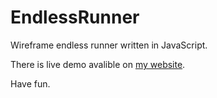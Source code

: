 # EndlessRunner
Wireframe endless runner written in JavaScript. 

There is live demo avalible on [my website](https://okkindel.github.io/runner/).

Have fun.
